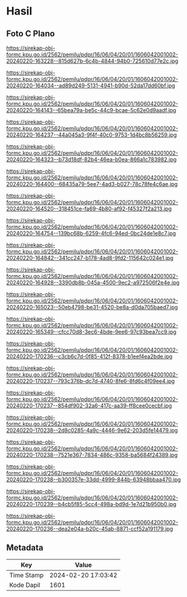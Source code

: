 # Hasil

## Foto C Plano

https://sirekap-obj-formc.kpu.go.id/2562/pemilu/pdpr/16/06/04/20/01/1606042001002-20240220-163228--815d627b-6c4b-4844-94b0-725610d77e2c.jpg

https://sirekap-obj-formc.kpu.go.id/2562/pemilu/pdpr/16/06/04/20/01/1606042001002-20240220-164034--ad89d249-5131-4941-b90d-52da17dd60bf.jpg

https://sirekap-obj-formc.kpu.go.id/2562/pemilu/pdpr/16/06/04/20/01/1606042001002-20240220-164143--65bea79a-be5c-44c9-bcae-5c62e0d9aadf.jpg

https://sirekap-obj-formc.kpu.go.id/2562/pemilu/pdpr/16/06/04/20/01/1606042001002-20240220-164237--44a045a3-9f4f-40c0-9753-1d4bc8b56259.jpg

https://sirekap-obj-formc.kpu.go.id/2562/pemilu/pdpr/16/06/04/20/01/1606042001002-20240220-164323--b73d18df-82b4-46ea-b0ea-866a1c783982.jpg

https://sirekap-obj-formc.kpu.go.id/2562/pemilu/pdpr/16/06/04/20/01/1606042001002-20240220-164400--68435a79-5ee7-4ad3-b027-78c78fe4c6ae.jpg

https://sirekap-obj-formc.kpu.go.id/2562/pemilu/pdpr/16/06/04/20/01/1606042001002-20240220-164520--318451ce-fa69-4b80-af92-f45327f2a213.jpg

https://sirekap-obj-formc.kpu.go.id/2562/pemilu/pdpr/16/06/04/20/01/1606042001002-20240220-164754--139bc68b-6259-4fc6-94ed-0bc24de1e8c7.jpg

https://sirekap-obj-formc.kpu.go.id/2562/pemilu/pdpr/16/06/04/20/01/1606042001002-20240220-164842--341cc247-b178-4ad8-9fd2-115642c024e1.jpg

https://sirekap-obj-formc.kpu.go.id/2562/pemilu/pdpr/16/06/04/20/01/1606042001002-20240220-164928--3390db8b-045a-4500-9ec2-a972506f2e4e.jpg

https://sirekap-obj-formc.kpu.go.id/2562/pemilu/pdpr/16/06/04/20/01/1606042001002-20240220-165023--50eb4798-be31-4520-be8a-d0da705baed7.jpg

https://sirekap-obj-formc.kpu.go.id/2562/pemilu/pdpr/16/06/04/20/01/1606042001002-20240220-165349--cfcc70d8-3ec6-4bde-9ee6-97c93bea7cc9.jpg

https://sirekap-obj-formc.kpu.go.id/2562/pemilu/pdpr/16/06/04/20/01/1606042001002-20240220-170236--c3cb6c7d-0f85-412f-8378-b1eef4ea2bde.jpg

https://sirekap-obj-formc.kpu.go.id/2562/pemilu/pdpr/16/06/04/20/01/1606042001002-20240220-170237--793c376b-dc7d-4740-8fe6-8fd6c4f09ee4.jpg

https://sirekap-obj-formc.kpu.go.id/2562/pemilu/pdpr/16/06/04/20/01/1606042001002-20240220-170237--854df902-32a6-417c-aa39-ff8cee0cecbf.jpg

https://sirekap-obj-formc.kpu.go.id/2562/pemilu/pdpr/16/06/04/20/01/1606042001002-20240220-170238--2d8c0285-4a9c-4446-9e62-203d5fe14479.jpg

https://sirekap-obj-formc.kpu.go.id/2562/pemilu/pdpr/16/06/04/20/01/1606042001002-20240220-170238--7521e367-7834-486c-9358-ba5684f24389.jpg

https://sirekap-obj-formc.kpu.go.id/2562/pemilu/pdpr/16/06/04/20/01/1606042001002-20240220-170238--b300357e-33dd-4999-844b-63948bbaa470.jpg

https://sirekap-obj-formc.kpu.go.id/2562/pemilu/pdpr/16/06/04/20/01/1606042001002-20240220-170239--b4cb5f85-5cc4-498a-bd9d-1e7d21b950b0.jpg

https://sirekap-obj-formc.kpu.go.id/2562/pemilu/pdpr/16/06/04/20/01/1606042001002-20240220-170236--dea2e04a-b20c-45ab-8871-ccf52a191179.jpg


## Metadata

| Key        | Value               |
| ---------- | ------------------- |
| Time Stamp | 2024-02-20 17:03:42 |
| Kode Dapil | 1601                |




